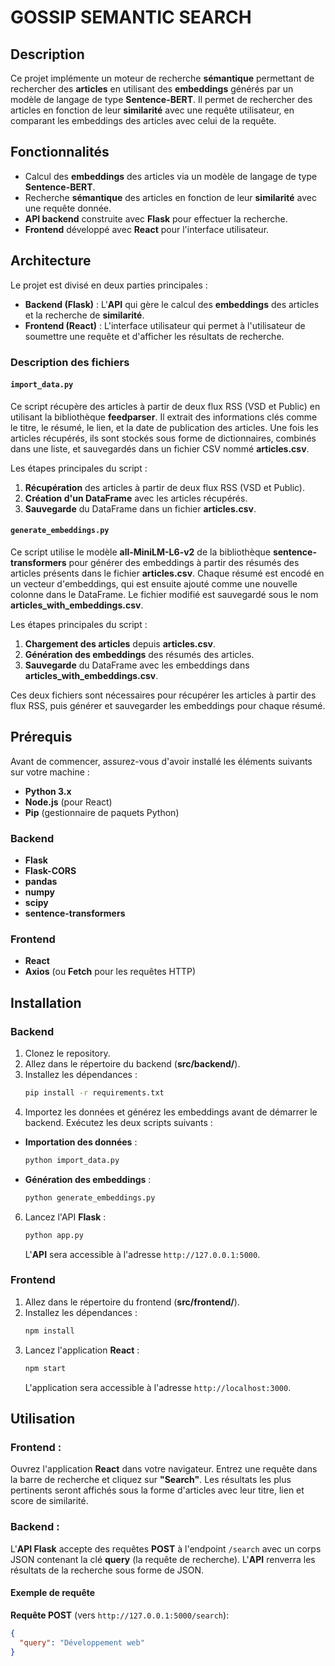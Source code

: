 # GOSSIP SEMANTIC SEARCH

## **Description**

Ce projet implémente un moteur de recherche **sémantique** permettant de rechercher des **articles** en utilisant des **embeddings** générés par un modèle de langage de type **Sentence-BERT**. Il permet de rechercher des articles en fonction de leur **similarité** avec une requête utilisateur, en comparant les embeddings des articles avec celui de la requête.

## **Fonctionnalités**
- Calcul des **embeddings** des articles via un modèle de langage de type **Sentence-BERT**.
- Recherche **sémantique** des articles en fonction de leur **similarité** avec une requête donnée.
- **API backend** construite avec **Flask** pour effectuer la recherche.
- **Frontend** développé avec **React** pour l'interface utilisateur.

## **Architecture**
Le projet est divisé en deux parties principales :
- **Backend (Flask)** : L'**API** qui gère le calcul des **embeddings** des articles et la recherche de **similarité**.
- **Frontend (React)** : L'interface utilisateur qui permet à l'utilisateur de soumettre une requête et d'afficher les résultats de recherche.
### Description des fichiers

#### `import_data.py`

Ce script récupère des articles à partir de deux flux RSS (VSD et Public) en utilisant la bibliothèque **feedparser**. Il extrait des informations clés comme le titre, le résumé, le lien, et la date de publication des articles. Une fois les articles récupérés, ils sont stockés sous forme de dictionnaires, combinés dans une liste, et sauvegardés dans un fichier CSV nommé **articles.csv**.

Les étapes principales du script :
1. **Récupération** des articles à partir de deux flux RSS (VSD et Public).
2. **Création d'un DataFrame** avec les articles récupérés.
3. **Sauvegarde** du DataFrame dans un fichier **articles.csv**.

#### `generate_embeddings.py`

Ce script utilise le modèle **all-MiniLM-L6-v2** de la bibliothèque **sentence-transformers** pour générer des embeddings à partir des résumés des articles présents dans le fichier **articles.csv**. Chaque résumé est encodé en un vecteur d'embeddings, qui est ensuite ajouté comme une nouvelle colonne dans le DataFrame. Le fichier modifié est sauvegardé sous le nom **articles_with_embeddings.csv**.

Les étapes principales du script :
1. **Chargement des articles** depuis **articles.csv**.
2. **Génération des embeddings** des résumés des articles.
3. **Sauvegarde** du DataFrame avec les embeddings dans **articles_with_embeddings.csv**.

Ces deux fichiers sont nécessaires pour récupérer les articles à partir des flux RSS, puis générer et sauvegarder les embeddings pour chaque résumé.


## **Prérequis**
Avant de commencer, assurez-vous d'avoir installé les éléments suivants sur votre machine :
- **Python 3.x**
- **Node.js** (pour React)
- **Pip** (gestionnaire de paquets Python)

### **Backend**
- **Flask**
- **Flask-CORS**
- **pandas**
- **numpy**
- **scipy**
- **sentence-transformers**

### **Frontend**
- **React**
- **Axios** (ou **Fetch** pour les requêtes HTTP)

## **Installation**

### **Backend**
1. Clonez le repository.
2. Allez dans le répertoire du backend (**src/backend/**).
4. Installez les dépendances :
    ```bash
    pip install -r requirements.txt
    ```
5. Importez les données et générez les embeddings avant de démarrer le backend. Exécutez les deux scripts suivants :

- **Importation des données** :
  ```bash
  python import_data.py

- **Génération des embeddings** :
  ```bash
  python generate_embeddings.py

6. Lancez l'API **Flask** :
    ```bash
    python app.py
    ```
    L'**API** sera accessible à l'adresse `http://127.0.0.1:5000`.

### **Frontend**
1. Allez dans le répertoire du frontend (**src/frontend/**).
2. Installez les dépendances :
    ```bash
    npm install
    ```
3. Lancez l'application **React** :
    ```bash
    npm start
    ```
    L'application sera accessible à l'adresse `http://localhost:3000`.

## **Utilisation**

### **Frontend** :
Ouvrez l'application **React** dans votre navigateur. Entrez une requête dans la barre de recherche et cliquez sur **"Search"**. Les résultats les plus pertinents seront affichés sous la forme d'articles avec leur titre, lien et score de similarité.

### **Backend** :
L'**API Flask** accepte des requêtes **POST** à l'endpoint `/search` avec un corps JSON contenant la clé **query** (la requête de recherche). L'**API** renverra les résultats de la recherche sous forme de JSON.

#### Exemple de requête

**Requête POST** (vers `http://127.0.0.1:5000/search`):

```json
{
  "query": "Développement web"
}

